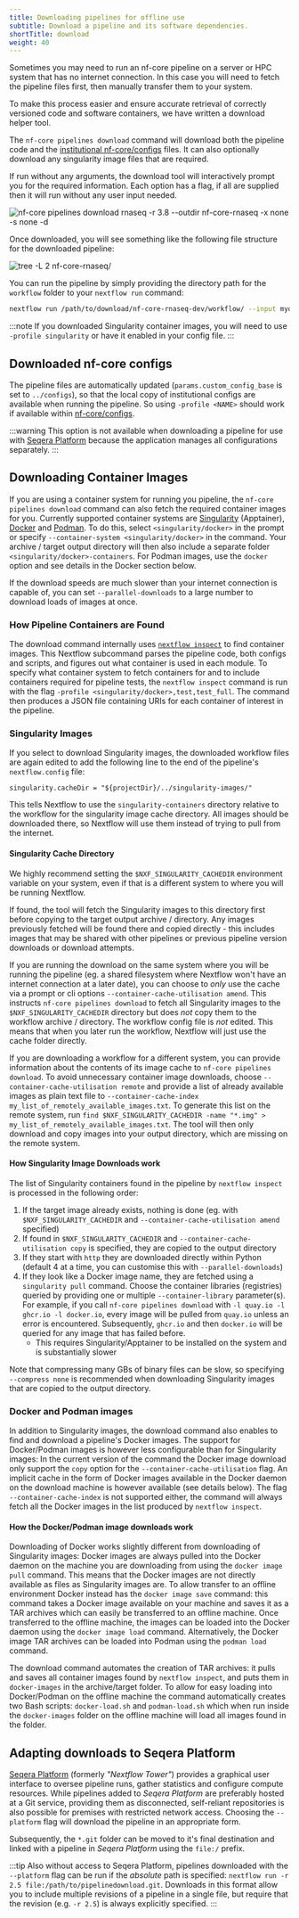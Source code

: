 ```yaml
---
title: Downloading pipelines for offline use
subtitle: Download a pipeline and its software dependencies.
shortTitle: download
weight: 40
---
```


Sometimes you may need to run an nf-core pipeline on a server or HPC system that has no internet connection.
In this case you will need to fetch the pipeline files first, then manually transfer them to your system.

To make this process easier and ensure accurate retrieval of correctly versioned code and software containers, we have written a download helper tool.

The `nf-core pipelines download` command will download both the pipeline code and the [institutional nf-core/configs](https://github.com/nf-core/configs) files. It can also optionally download any singularity image files that are required.

If run without any arguments, the download tool will interactively prompt you for the required information.
Each option has a flag, if all are supplied then it will run without any user input needed.

<!-- RICH-CODEX
working_dir: tmp
-->

![`nf-core pipelines download rnaseq -r 3.8 --outdir nf-core-rnaseq -x none -s none -d`](/images/tools/nf-core-download.svg)

Once downloaded, you will see something like the following file structure for the downloaded pipeline:

<!-- RICH-CODEX
working_dir: tmp
-->

![`tree -L 2 nf-core-rnaseq/`](/images/tools/nf-core-download-tree.svg)

You can run the pipeline by simply providing the directory path for the `workflow` folder to your `nextflow run` command:

```bash
nextflow run /path/to/download/nf-core-rnaseq-dev/workflow/ --input mydata.csv --outdir results  # usual parameters here
```

:::note
If you downloaded Singularity container images, you will need to use `-profile singularity` or have it enabled in your config file.
:::

## Downloaded nf-core configs

The pipeline files are automatically updated (`params.custom_config_base` is set to `../configs`), so that the local copy of institutional configs are available when running the pipeline.
So using `-profile <NAME>` should work if available within [nf-core/configs](https://github.com/nf-core/configs).

:::warning
This option is not available when downloading a pipeline for use with [Seqera Platform](#adapting-downloads-to-seqera-platform) because the application manages all configurations separately.
:::

## Downloading Container Images

If you are using a container system for running you pipeline, the `nf-core pipelines download` command can also fetch the required container images for you.
Currently supported container systems are [Singularity](https://apptainer.org) (Apptainer), [Docker](https://www.docker.com/) and [Podman](https://podman.io/).
To do this, select `<singularity/docker>` in the prompt or specify `--container-system <singularity/docker>` in the command.
Your archive / target output directory will then also include a separate folder `<singularity/docker>-containers`.
For Podman images, use the `docker` option and see details in the Docker section below.

If the download speeds are much slower than your internet connection is capable of, you can set `--parallel-downloads` to a large number to download loads of images at once.

### How Pipeline Containers are Found

The download command internally uses [`nextflow inspect`](https://www.nextflow.io/docs/latest/reference/cli.html#inspect) to find container images.
This Nextflow subcommand parses the pipeline code, both configs and scripts, and figures out what container is used in each module.
To specify what container system to fetch containers for and to include containers required for pipeline tests, the `nextflow inspect` command is run with the flag `-profile <singularity/docker>,test,test_full`.
The command then produces a JSON file containing URIs for each container of interest in the pipeline.

### Singularity Images

If you select to download Singularity images, the downloaded workflow files are again edited to add the following line to the end of the pipeline's `nextflow.config` file:

```nextflow
singularity.cacheDir = "${projectDir}/../singularity-images/"
```

This tells Nextflow to use the `singularity-containers` directory relative to the workflow for the singularity image cache directory.
All images should be downloaded there, so Nextflow will use them instead of trying to pull from the internet.

#### Singularity Cache Directory

We highly recommend setting the `$NXF_SINGULARITY_CACHEDIR` environment variable on your system, even if that is a different system to where you will be running Nextflow.

If found, the tool will fetch the Singularity images to this directory first before copying to the target output archive / directory.
Any images previously fetched will be found there and copied directly - this includes images that may be shared with other pipelines or previous pipeline version downloads or download attempts.

If you are running the download on the same system where you will be running the pipeline (eg. a shared filesystem where Nextflow won't have an internet connection at a later date), you can choose to _only_ use the cache via a prompt or cli options `--container-cache-utilisation amend`. This instructs `nf-core pipelines download` to fetch all Singularity images to the `$NXF_SINGULARITY_CACHEDIR` directory but does _not_ copy them to the workflow archive / directory. The workflow config file is _not_ edited. This means that when you later run the workflow, Nextflow will just use the cache folder directly.

If you are downloading a workflow for a different system, you can provide information about the contents of its image cache to `nf-core pipelines download`. To avoid unnecessary container image downloads, choose `--container-cache-utilisation remote` and provide a list of already available images as plain text file to `--container-cache-index my_list_of_remotely_available_images.txt`. To generate this list on the remote system, run `find $NXF_SINGULARITY_CACHEDIR -name "*.img" > my_list_of_remotely_available_images.txt`. The tool will then only download and copy images into your output directory, which are missing on the remote system.

#### How Singularity Image Downloads work

The list of Singularity containers found in the pipeline by `nextflow inspect` is processed in the following order:

1. If the target image already exists, nothing is done (eg. with `$NXF_SINGULARITY_CACHEDIR` and `--container-cache-utilisation amend` specified)
2. If found in `$NXF_SINGULARITY_CACHEDIR` and `--container-cache-utilisation copy` is specified, they are copied to the output directory
3. If they start with `http` they are downloaded directly within Python (default 4 at a time, you can customise this with `--parallel-downloads`)
4. If they look like a Docker image name, they are fetched using a `singularity pull` command. Choose the container libraries (registries) queried by providing one or multiple `--container-library` parameter(s). For example, if you call `nf-core pipelines download` with `-l quay.io -l ghcr.io -l docker.io`, every image will be pulled from `quay.io` unless an error is encountered. Subsequently, `ghcr.io` and then `docker.io` will be queried for any image that has failed before.
   - This requires Singularity/Apptainer to be installed on the system and is substantially slower

Note that compressing many GBs of binary files can be slow, so specifying `--compress none` is recommended when downloading Singularity images that are copied to the output directory.

### Docker and Podman images

In addition to Singularity images, the download command also enables to find and download a pipeline's Docker images.
The support for Docker/Podman images is however less configurable than for Singularity images:
In the current version of the command the Docker image download only support the `copy` option for the `--container-cache-utilisation` flag.
An implicit cache in the form of Docker images available in the Docker daemon on the download machine is however available (see details below).
The flag `--container-cache-index` is not supported either, the command will always fetch all the Docker images in the list produced by `nextflow inspect`.

#### How the Docker/Podman image downloads work

Downloading of Docker works slightly different from downloading of Singularity images:
Docker images are always pulled into the Docker daemon on the machine you are downloading from using the `docker image pull` command.
This means that the Docker images are not directly available as files as Singularity images are.
To allow transfer to an offline environment Docker instead has the `docker image save` command: this command takes a Docker image available on your machine and saves it as a TAR archives which can easily be transferred to an offline machine.
Once transferred to the offline machine, the images can be loaded into the Docker daemon using the `docker image load` command.
Alternatively, the Docker image TAR archives can be loaded into Podman using the `podman load` command.

The download command automates the creation of TAR archives: it pulls and saves all container images found by `nextflow inspect`, and puts them in `docker-images` in the archive/target folder.
To allow for easy loading into Docker/Podman on the offline machine the command automatically creates two Bash scripts: `docker-load.sh` and `podman-load.sh` which when run inside the `docker-images` folder on the offline machine will load all images found in the folder.

## Adapting downloads to Seqera Platform

[Seqera Platform](https://seqera.io/platform/) (formerly _"Nextflow Tower"_) provides a graphical user interface to oversee pipeline runs, gather statistics and configure compute resources. While pipelines added to _Seqera Platform_ are preferably hosted at a Git service, providing them as disconnected, self-reliant repositories is also possible for premises with restricted network access. Choosing the `--platform` flag will download the pipeline in an appropriate form.

Subsequently, the `*.git` folder can be moved to it's final destination and linked with a pipeline in _Seqera Platform_ using the `file:/` prefix.

:::tip
Also without access to Seqera Platform, pipelines downloaded with the `--platform` flag can be run if the _absolute_ path is specified: `nextflow run -r 2.5 file:/path/to/pipelinedownload.git`.
Downloads in this format allow you to include multiple revisions of a pipeline in a single file, but require that the revision (e.g. `-r 2.5`) is always explicitly specified.
:::
